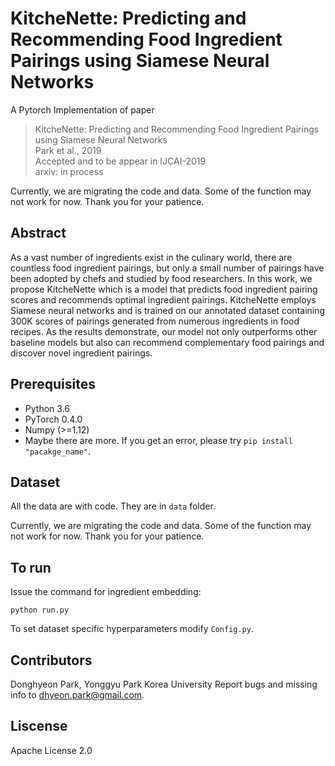 # KitcheNette: Predicting and Recommending Food Ingredient Pairings using Siamese Neural Networks

A Pytorch Implementation of paper
> KitcheNette: Predicting and Recommending Food Ingredient Pairings using Siamese Neural Networks <br>
> Park et al., 2019 <br>
> Accepted and to be appear in IJCAI-2019 <br>
> arxiv: in process <br>

Currently, we are migrating the code and data. 
Some of the function may not work for now.
Thank you for your patience.

## Abstract
As a vast number of ingredients exist in the culinary world, there are countless food ingredient pairings, but only a small number of pairings have been adopted by chefs and studied by food researchers. In this work, we propose KitcheNette which is a model that predicts food ingredient pairing scores and recommends optimal ingredient pairings. KitcheNette employs Siamese neural networks and is trained on our annotated dataset containing 300K scores of pairings generated from numerous ingredients in food recipes. As the results demonstrate, our model not only outperforms other baseline models but also can recommend complementary food pairings and discover novel ingredient pairings.

## Prerequisites
- Python 3.6
- PyTorch 0.4.0
- Numpy (>=1.12)
- Maybe there are more. If you get an error, please try `pip install "pacakge_name"`.

## Dataset
All the data are with code. They are in `data` folder.

Currently, we are migrating the code and data. 
Some of the function may not work for now.
Thank you for your patience.

 ## To run
Issue the command for ingredient embedding:
```
python run.py
```
 To set dataset specific hyperparameters modify `Config.py`.
 ## Contributors
Donghyeon Park, Yonggyu Park
Korea University
 Report bugs and missing info to dhyeon.park@gmail.com.


## Liscense
Apache License 2.0
